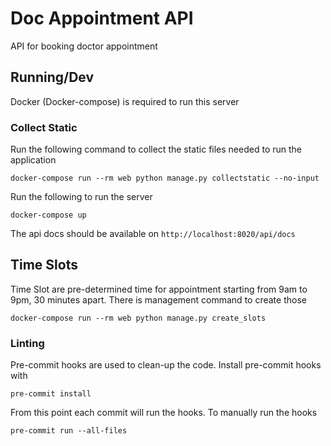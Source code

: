 # Doc Appointment API
API for booking doctor appointment

## Running/Dev

Docker (Docker-compose) is required to run this server

### Collect Static

Run the following command to collect the static files needed to run the application

```shell
docker-compose run --rm web python manage.py collectstatic --no-input
```

Run the following to run the server

```shell
docker-compose up
```

The api docs should be available on `http://localhost:8020/api/docs`


## Time Slots

Time Slot are pre-determined time for appointment starting from 9am to 9pm, 30 minutes apart.
There is management command to create those

```shell
docker-compose run --rm web python manage.py create_slots
```


### Linting

Pre-commit hooks are used to clean-up the code. Install pre-commit hooks with

```shell
pre-commit install
```

From this point each commit will run the hooks. To manually run the hooks

```shell
pre-commit run --all-files
```
